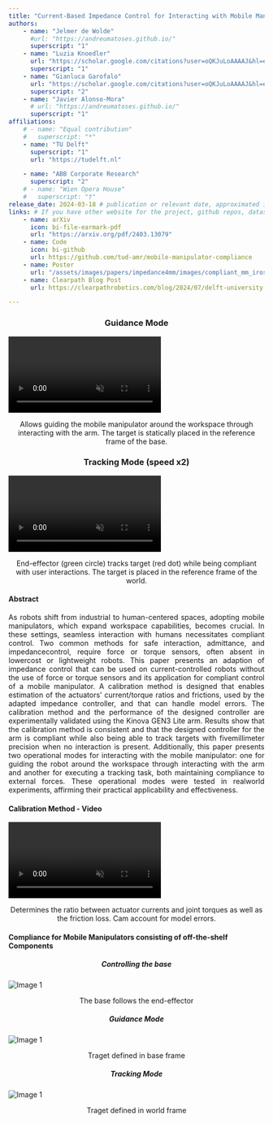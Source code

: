 ```yaml
---
title: "Current-Based Impedance Control for Interacting with Mobile Manipulators"
authors:
    - name: "Jelmer de Wolde"
      #url: "https://andreumatoses.github.io/"
      superscript: "1"
    - name: "Luzia Knoedler"
      url: "https://scholar.google.com/citations?user=oQKJuLoAAAAJ&hl=en&oi=ao"
      superscript: "1"
    - name: "Gianluca Garofalo"
      url: "https://scholar.google.com/citations?user=oQKJuLoAAAAJ&hl=en&oi=ao"
      superscript: "2"
    - name: "Javier Alonso-Mora"
      # url: "https://andreumatoses.github.io/"
      superscript: "1"
affiliations:
    # - name: "Equal contribution"
    #   superscript: "*"
    - name: "TU Delft"
      superscript: "1"
      url: "https://tudelft.nl"

    - name: "ABB Corporate Research"
      superscript: "2"
    # - name: "Wien Opera House"
    #   superscript: "†"
release_date: 2024-03-18 # publication or relevant date, approximated if not sure. Just for display purposes and ordering.
links: # If you have other website for the project, github repos, datasets, etc. put it here. You can also add an icon from https://icons.getbootstrap.com/
    - name: arXiv
      icon: bi-file-earmark-pdf
      url: "https://arxiv.org/pdf/2403.13079"
    - name: Code
      icon: bi-github
      url: https://github.com/tud-amr/mobile-manipulator-compliance
    - name: Poster
      url: "/assets/images/papers/impedance4mm/images/compliant_mm_iros_poster.pdf"
    - name: Clearpath Blog Post
      url: https://clearpathrobotics.com/blog/2024/07/delft-university-of-technology-advances-compliance-behavior-with-dingo-o-mobile-manipulator/

---
```


<div class="row row-cols-1 row-cols-sm-2 row-cols-md-2 g-2">
  <div class="col">
    <h3 align="center">Guidance Mode</h3>
    <div class="teaser-video d-flex justify-content-center">
      <div class="ratio ratio-16x9">
        <video id="teaser" autoplay="" muted="" controls="" loop="" playsinline="">
          <source src="{% include fix_link.html link='/assets/images/papers/impedance4mm/videos/guide_shortened_convert_reduced.mp4' %}" type="video/mp4">
        </video>
      </div>
    </div>
    <p align="center">
    Allows guiding the mobile manipulator around the workspace through interacting with the arm. The target is statically placed in the reference frame of the base.
    </p>
  </div>
  <div class="col">
    <h3 align="center">Tracking Mode (speed x2)</h3>
    <div class="teaser-video d-flex justify-content-center">
      <div class="ratio ratio-16x9">
        <video id="teaser" autoplay="" muted="" controls="" loop="" playsinline="">
          <source src="{% include fix_link.html link='/assets/images/papers/impedance4mm/videos/track_shortened.mp4' %}" type="video/mp4">
        </video>
      </div>
    </div>
    <p align="center">
    End-effector (green circle) tracks target (red dot) while being compliant with user interactions. The target is placed in the reference frame of the world.
    </p>
  </div>
</div>

<h4> Abstract </h4>
<p align="justify">
As robots shift from industrial to human-centered spaces, adopting mobile manipulators, which expand workspace capabilities, becomes crucial. In these settings, seamless interaction with humans necessitates compliant control. Two common methods for safe interaction, admittance, and impedancecontrol, require force or torque sensors, often absent in lowercost or lightweight robots. This paper presents an adaption of impedance control that can be used on current-controlled robots without the use of force or torque sensors and its application for compliant control of a mobile manipulator. A calibration method is designed that enables estimation of the actuators’ current/torque ratios and frictions, used by
the adapted impedance controller, and that can handle model errors. The calibration method and the performance of the designed controller are experimentally validated using the Kinova GEN3 Lite arm. Results show that the calibration method is consistent and that the designed controller for the arm is compliant while also being able to track targets with fivemillimeter precision when no interaction is present. Additionally, this paper presents two operational modes for interacting with the mobile manipulator: one for guiding the robot around the workspace through interacting with the arm and another for executing a tracking task, both maintaining compliance to external forces. These operational modes were tested in realworld experiments, affirming their practical applicability and effectiveness.
</p>

<h4> Calibration Method - Video </h4>
<div class="row row-cols-1 row-cols-sm-1 row-cols-md-1 g-1">
  <div class="col">
    <div class="teaser-video d-flex justify-content-center">
      <div class="ratio ratio-16x9">
        <video id="teaser" autoplay="" muted="" controls="" loop="" playsinline="">
          <source src="{% include fix_link.html link='/assets/images/papers/impedance4mm/videos/calibration_convert_reduced.mp4' %}" type="video/mp4">
        </video>
      </div>
    </div>
    <p align="center">
    Determines the ratio between actuator currents and joint torques as well as the friction loss. Cam account for model errors.
    </p>
  </div>
</div>

<h4> Compliance for Mobile Manipulators consisting of off-the-shelf Components </h4>

  <div class="image-grid text-center mb-2">
    <div class="row row-cols-1 row-cols-sm-2 row-cols-md-3 g-2">
      <div class="col">
        <h5 align="center">Controlling the base</h5>
        <img class="img-fluid object-fit-contain" src="{% include fix_link.html link='/assets/images/msc_projects/24_JelmerDeWolde_CompliantMobileManipulation/base_control_reduced.png' %}" alt="Image 1">
        <p align="center">
        The base follows the end-effector
        </p>  
      </div>
      <div class="col">
      <h5 align="center">Guidance Mode</h5>
        <img class="img-fluid object-fit-contain" src="{% include fix_link.html link='/assets/images/msc_projects/24_JelmerDeWolde_CompliantMobileManipulation/guidance_mode.png' %}" alt="Image 1">
        <p align="center">
        Traget defined in base frame
        </p> 
      </div>
      <div class="col">
      <h5 align="center">Tracking Mode</h5>
        <img class="img-fluid object-fit-contain" src="{% include fix_link.html link='/assets/images/msc_projects/24_JelmerDeWolde_CompliantMobileManipulation/tracking_mode.png' %}" alt="Image 1">
        <p align="center">
        Traget defined in world frame
        </p>      
      </div>
    </div>
  </div>

